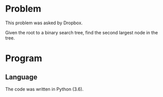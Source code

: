 # Problem

This problem was asked by Dropbox.

Given the root to a binary search tree, find the second largest node in the tree.

# Program
## Language

The code was written in Python (3.6).
